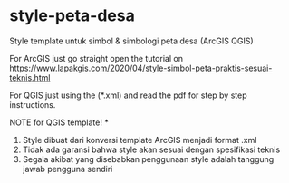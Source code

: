 # style-peta-desa 
Style template untuk simbol & simbologi peta desa (ArcGIS QGIS)

For ArcGIS just go straight open the tutorial on https://www.lapakgis.com/2020/04/style-simbol-peta-praktis-sesuai-teknis.html

For QGIS just using the (*.xml) and read the pdf for step by step instructions.


NOTE for QGIS template! 
* 
1. Style dibuat dari konversi template ArcGIS menjadi format .xml
2. Tidak ada garansi bahwa style akan sesuai dengan spesifikasi teknis
3. Segala akibat yang disebabkan penggunaan style adalah tanggung jawab pengguna sendiri
